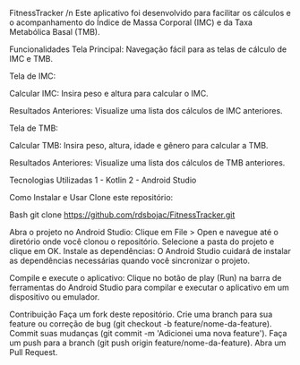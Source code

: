 FitnessTracker /n
Este aplicativo foi desenvolvido para facilitar os cálculos e o acompanhamento do Índice de Massa Corporal (IMC) e da Taxa Metabólica Basal (TMB).

Funcionalidades
Tela Principal: Navegação fácil para as telas de cálculo de IMC e TMB.

Tela de IMC:

Calcular IMC: Insira peso e altura para calcular o IMC.

Resultados Anteriores: Visualize uma lista dos cálculos de IMC anteriores.

Tela de TMB:

Calcular TMB: Insira peso, altura, idade e gênero para calcular a TMB.

Resultados Anteriores: Visualize uma lista dos cálculos de TMB anteriores.

Tecnologias Utilizadas
1 - Kotlin
2 - Android Studio

Como Instalar e Usar
Clone este repositório:

Bash
git clone https://github.com/rdsbojac/FitnessTracker.git

Abra o projeto no Android Studio:
Clique em File > Open e navegue até o diretório onde você clonou o repositório.
Selecione a pasta do projeto e clique em OK.
Instale as dependências:
O Android Studio cuidará de instalar as dependências necessárias quando você sincronizar o projeto.

Compile e execute o aplicativo:
Clique no botão de play (Run) na barra de ferramentas do Android Studio para compilar e executar o aplicativo em um dispositivo ou emulador.

Contribuição
Faça um fork deste repositório.
Crie uma branch para sua feature ou correção de bug (git checkout -b feature/nome-da-feature).
Commit suas mudanças (git commit -m 'Adicionei uma nova feature').
Faça um push para a branch (git push origin feature/nome-da-feature).
Abra um Pull Request.
